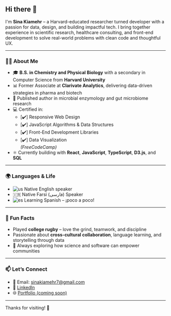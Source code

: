 ## Hi there 👋

I'm **Sina Kiamehr** – a Harvard-educated researcher turned developer with a passion for data, design, and building impactful tech. I bring together experience in scientific research, healthcare consulting, and front-end development to solve real-world problems with clean code and thoughtful UX.

---

### 👨‍💻 About Me  
- 🎓 **B.S. in Chemistry and Physical Biology** with a secondary in Computer Science from **Harvard University**  
- 📊 Former Associate at **Clarivate Analytics**, delivering data-driven strategies in pharma and biotech  
- 🧪 Published author in microbial enzymology and gut microbiome research  
- 💻 Certified in:  
  - [✔️] Responsive Web Design  
  - [✔️] JavaScript Algorithms & Data Structures  
  - [✔️] Front-End Development Libraries  
  - [✔️] Data Visualization  
  *(FreeCodeCamp)*  
- ⚛️ Currently building with **React**, **JavaScript**, **TypeScript**, **D3.js**, and **SQL**

---

### 🌍 Languages & Life  
- ![us](https://github.com/user-attachments/assets/deec6b7a-95e6-44b1-8caa-6d9fde9905bb) Native English speaker  
- 🇮🇷 Native Farsi (فارسی) Speaker  
- ![es](https://github.com/user-attachments/assets/ce0af31c-3178-4ef3-acba-c9507deb03c0) Learning Spanish – ¡poco a poco!  

---

### 🏉 Fun Facts  
- Played **college rugby** – love the grind, teamwork, and discipline  
- Passionate about **cross-cultural collaboration**, language learning, and storytelling through data  
- 🧭 Always exploring how science and software can empower communities

---

### 📫 Let’s Connect  
- 📧 Email: sinakiamehr7@gmail.com  
- 💼 [LinkedIn](https://linkedin.com/in/YOUR-LINK-HERE)  
- 🌐 [Portfolio (coming soon)](https://github.com/sinakiamehr)

---

Thanks for visiting! 🙌
